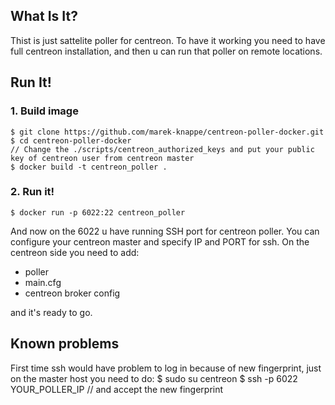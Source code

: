 What Is It?
-----------
Thist is just sattelite poller for centreon.
To have it working you need to have full centreon installation, and then u can run that poller on remote locations.


Run It!
-------
### 1. Build image
    $ git clone https://github.com/marek-knappe/centreon-poller-docker.git
    $ cd centreon-poller-docker
    // Change the ./scripts/centreon_authorized_keys and put your public key of centreon user from centreon master
    $ docker build -t centreon_poller .

### 2. Run it!
    $ docker run -p 6022:22 centreon_poller

And now on the 6022 u have running SSH port for centreon poller.
You can configure your centreon master and specify IP and PORT for ssh.
On the centreon side you need to add:
- poller
- main.cfg
- centreon broker config

and it's ready to go.

Known problems 
-------

First time ssh would have problem to log in because of new fingerprint, just on the master host you need to do:
    $ sudo su centreon
    $ ssh -p 6022 YOUR_POLLER_IP 
    // and accept the new fingerprint


